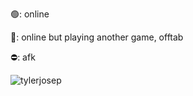 🟢: online

🌙: online but playing another game, offtab

⛔: afk

![tylerjosep](https://i.imgur.com/PBbs6dB.gif)
